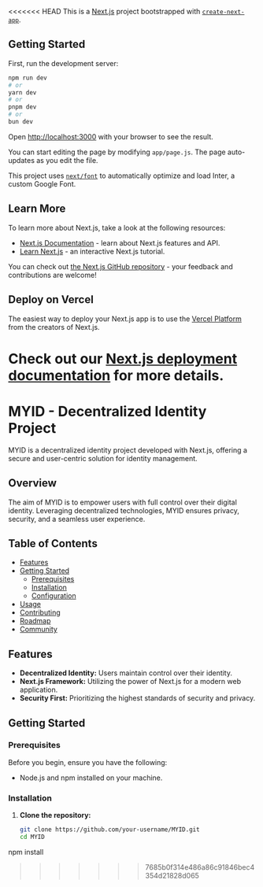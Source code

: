 <<<<<<< HEAD
This is a [Next.js](https://nextjs.org/) project bootstrapped with [`create-next-app`](https://github.com/vercel/next.js/tree/canary/packages/create-next-app).

## Getting Started

First, run the development server:

```bash
npm run dev
# or
yarn dev
# or
pnpm dev
# or
bun dev
```

Open [http://localhost:3000](http://localhost:3000) with your browser to see the result.

You can start editing the page by modifying `app/page.js`. The page auto-updates as you edit the file.

This project uses [`next/font`](https://nextjs.org/docs/basic-features/font-optimization) to automatically optimize and load Inter, a custom Google Font.

## Learn More

To learn more about Next.js, take a look at the following resources:

- [Next.js Documentation](https://nextjs.org/docs) - learn about Next.js features and API.
- [Learn Next.js](https://nextjs.org/learn) - an interactive Next.js tutorial.

You can check out [the Next.js GitHub repository](https://github.com/vercel/next.js/) - your feedback and contributions are welcome!

## Deploy on Vercel

The easiest way to deploy your Next.js app is to use the [Vercel Platform](https://vercel.com/new?utm_medium=default-template&filter=next.js&utm_source=create-next-app&utm_campaign=create-next-app-readme) from the creators of Next.js.

Check out our [Next.js deployment documentation](https://nextjs.org/docs/deployment) for more details.
=======
# MYID - Decentralized Identity Project

MYID is a decentralized identity project developed with Next.js, offering a secure and user-centric solution for identity management.

## Overview

The aim of MYID is to empower users with full control over their digital identity. Leveraging decentralized technologies, MYID ensures privacy, security, and a seamless user experience.

## Table of Contents

- [Features](#features)
- [Getting Started](#getting-started)
  - [Prerequisites](#prerequisites)
  - [Installation](#installation)
  - [Configuration](#configuration)
- [Usage](#usage)
- [Contributing](#contributing)
- [Roadmap](#roadmap)
- [Community](#community)

## Features

- **Decentralized Identity:** Users maintain control over their identity.
- **Next.js Framework:** Utilizing the power of Next.js for a modern web application.
- **Security First:** Prioritizing the highest standards of security and privacy.

## Getting Started

### Prerequisites

Before you begin, ensure you have the following:

- Node.js and npm installed on your machine.

### Installation

1. **Clone the repository:**

   ```bash
   git clone https://github.com/your-username/MYID.git
   cd MYID

npm install
>>>>>>> 7685b0f314e486a86c91846bec4354d21828d065
